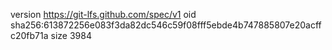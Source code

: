 version https://git-lfs.github.com/spec/v1
oid sha256:613872256e083f3da82dc546c59f08fff5ebde4b747885807e20acffc20fb71a
size 3984
